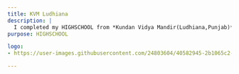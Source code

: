 ```yaml
---
title: KVM Ludhiana
description: |
  I completed my HIGHSCHOOL from *Kundan Vidya Mandir(Ludhiana,Punjab)* scoring **89.3 %** in my finals.
purpose: HIGHSCHOOL

logo:
- https://user-images.githubusercontent.com/24803604/40582945-2b1065c2-61a1-11e8-80ca-ebce1b4024d6.jpg

---
```

